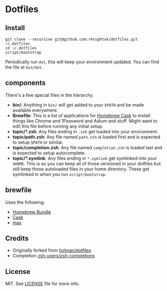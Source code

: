# Dotfiles

## Install

```
git clone --recursive git@github.com:rknightuk/dotfiles.git ~/.dotfiles
cd ~/.dotfiles
script/bootstrap
```

Periodically run `dot`, this will keep your environment updated. You can find the file at `bin/dot`.

## components

There's a few special files in the hierarchy.

- **bin/**: Anything in `bin/` will get added to your `$PATH` and be made
  available everywhere.
- **Brewfile**: This is a list of applications for [Homebrew Cask](http://caskroom.io) to install: things like Chrome and 1Password and Adium and stuff. Might want to edit this file before running any initial setup.
- **topic/\*.zsh**: Any files ending in `.zsh` get loaded into your
  environment.
- **topic/path.zsh**: Any file named `path.zsh` is loaded first and is
  expected to setup `$PATH` or similar.
- **topic/completion.zsh**: Any file named `completion.zsh` is loaded
  last and is expected to setup autocomplete.
- **topic/\*.symlink**: Any files ending in `*.symlink` get symlinked into
  your `$HOME`. This is so you can keep all of those versioned in your dotfiles
  but still keep those autoloaded files in your home directory. These get
  symlinked in when you run `script/bootstrap`.

## brewfile

Uses the following:

- [Homebrew Bundle](https://github.com/Homebrew/homebrew-bundle)
- [Cask](https://github.com/Homebrew/homebrew-cask)
- [mas](https://github.com/mas-cli/mas)

## Credits

- Originally forked from [holman/dotfiles][fork]
- Completion [zsh-users/zsh-completions][zsh-completions]

## License

MIT. See [LICENSE][license] file for more info.

[fork]: https://github.com/holman/dotfiles
[zsh-completions]: https://github.com/zsh-users/zsh-completions
[license]: LICENSE.md
